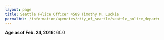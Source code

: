 ```yaml
---
layout: page
title: Seattle Police Officer 4589 Timothy M. Luckie
permalink: /information/agencies/city_of_seattle/seattle_police_department/copbook/4589/
---
```


**Age as of Feb. 24, 2016:** 60.0

